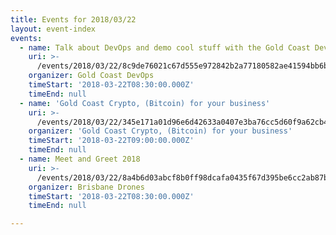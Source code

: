 ```yaml
---
title: Events for 2018/03/22
layout: event-index
events:
  - name: Talk about DevOps and demo cool stuff with the Gold Coast DevOps Meetup!
    uri: >-
      /events/2018/03/22/8c9de76021c67d555e972842b2a77180582ae41594bb6bb8acb83c15fa650840
    organizer: Gold Coast DevOps
    timeStart: '2018-03-22T08:30:00.000Z'
    timeEnd: null
  - name: 'Gold Coast Crypto, (Bitcoin) for your business'
    uri: >-
      /events/2018/03/22/345e171a01d96e6d42633a0407e3ba76cc5d60f9a62cb445c73d977950399768
    organizer: 'Gold Coast Crypto, (Bitcoin) for your business'
    timeStart: '2018-03-22T09:00:00.000Z'
    timeEnd: null
  - name: Meet and Greet 2018
    uri: >-
      /events/2018/03/22/8a4b6d03abcf8b0ff98dcafa0435f67d395be6cc2ab87b1bef7b121a9634b1db
    organizer: Brisbane Drones
    timeStart: '2018-03-22T08:30:00.000Z'
    timeEnd: null

---
```

